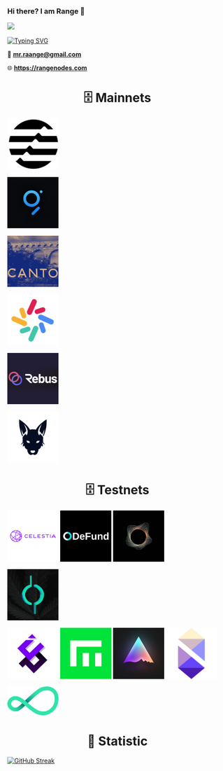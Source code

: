 ### Hi there? I am Range  👋 
![](https://komarev.com/ghpvc/?username=mrraange)

[![Typing SVG](https://readme-typing-svg.herokuapp.com?color=%2336BCF7&lines=PoS+Validator+Range,+Blockchain+Enthusiast)](https://git.io/typing-svg)

 💌 **mr.raange@gmail.com** 
 
 
 🌐 **https://rangenodes.com**   

<h1 align="center">🗄️ Mainnets </h1>

[<img src='https://github.com/mrraange/mainnet-logo/blob/e40de705bebc7c00809b12b67dc7575f6e2a12b9/aptos.png' alt='aptos'  width='117'>](https://explorer.aptoslabs.com/Validators)

[<img src='https://github.com/mrraange/mainnet-logo/blob/e40de705bebc7c00809b12b67dc7575f6e2a12b9/graph.jpg' alt='The Graph'  width='117'>](https://thegraph.com/explorer/profile?id=0x61c713ff1fda089188f7b450df224d1b96467e21&view=Indexing)

[<img src='https://github.com/mrraange/mainnet-logo/blob/d4047ba508679c30a99722001cc3c39d3534d363/canto.png' alt='Canto'  width='117'>](https://explorer.nodestake.top/canto/staking/cantovaloper14hr6ew8jcdhslnxnqj2yz8u8t7lu5tznr0s9cd)

[<img src='https://github.com/mrraange/mainnet-logo/blob/d4047ba508679c30a99722001cc3c39d3534d363/Lambda.png' alt='Lambda'  width='117'>](https://explorer.nodestake.top/lambda/staking/lambvaloper10a939cdh0g0fhakk5fg2ut6urgjleu3rffuys4)

[<img src='https://github.com/mrraange/mainnet-logo/blob/e843c3ecae5e2de2eeb0f4bfbc21e383d0be34b9/rebus.png' alt='Rebus'  width='117'>](https://rebus.explorers.guru/validator/rebusvaloper1hcntqnnxshswsyf77j2n8trwzajx3w4cyerz3w)

[<img src='https://github.com/mrraange/mainnet-logo/blob/f12f1f225ccffe6095f73032c36e3c0559f16721/jackal.jpg' alt='Jackal'  width='117'>](https://explorer.nodestake.top/jackal/staking/jklvaloper10seqc5w66wjax28f9shfdfl76k6hrz3n9pc3xv)

<h1 align="center">🗄️ Testnets</h1>

[<img src='https://github.com/mrraange/mainnet-logo/blob/e843c3ecae5e2de2eeb0f4bfbc21e383d0be34b9/celestia.PNG' alt='Celestia'  width='117'>](https://celestia.explorers.guru/validator/celestiavaloper1qg3cuvj7mtw9q5jmgnqkxyag5jyneheem8rvx5)
[<img src='https://github.com/mrraange/mainnet-logo/blob/7a2b59c73527379c34d910f400e3d4ef53c8c2f3/DeFund.png' alt='DeFund'  width='117'>](https://defund.explorers.guru/validator/defundvaloper1tlvttjkz9ecuyq5z2x7z8au0x3t0uppux328zx)
[<img src='https://github.com/mrraange/mainnet-logo/blob/15991ab22189eba1ea88a78f4392e399464c1a66/Penumbra.png' alt='Penumbra'  width='117'>](https://www.minima.global/)

[<img src='https://github.com/mrraange/mainnet-logo/blob/cea9d409b23df2c6826992699158bdf8cf37838e/TerpNetwork.png' alt='Terp Network'  width='117'>](https://explorer.nodestake.top/terp-testnet/staking/terpvaloper177zl4jfvlmyf7lpc73yd4xq54tca0agy79x5aj)

[<img src='https://github.com/mrraange/mainnet-logo/blob/c48e7d9b13545f7c0ffb448ba71ee7c2ba8ff743/Uptick%20Network.png' alt='Uptick Network'  width='117'>](https://uptick.explorers.guru/validator/uptickvaloper1qnzsvw22vq4v9r65lttlx974gt5jmentad4gww)
[<img src='https://github.com/mrraange/mainnet-logo/blob/f12f1f225ccffe6095f73032c36e3c0559f16721/emprover.png' alt=''  width='117'>](https://www.empower.eco/)
[<img src='https://github.com/mrraange/mainnet-logo/blob/f12f1f225ccffe6095f73032c36e3c0559f16721/humanode.jpg' alt='Humanode'  width='117'>](https://humanode.io/)
[<img src='https://github.com/mrraange/mainnet-logo/blob/f12f1f225ccffe6095f73032c36e3c0559f16721/nibiru.png' alt='Nibiru'  width='117'>](https://nibiru.explorers.guru/validator/nibivaloper18pmu4hth048ftwaz0nzj5gp02hvz7uzen79gc8)

<img src='https://github.com/mrraange/mainnet-logo/blob/f12f1f225ccffe6095f73032c36e3c0559f16721/obol.PNG' alt='Obol'  width='117'>

<h1 align="center"><h1 align="center">📝 Statistic</h1>

[![GitHub Streak](https://github-readme-streak-stats.herokuapp.com/?user=mrraange)](https://git.io/streak-stats)</h1>



<!--
**mrraange/mrraange** is a ✨ _special_ ✨ repository because its `README.md` (this file) appears on your GitHub profile.

Here are some ideas to get you started:

- 🔭 I’m currently working on ...
- 🌱 I’m currently learning ...
- 👯 I’m looking to collaborate on ...
- 🤔 I’m looking for help with ...
- 💬 Ask me about ...
- 📫 How to reach me: ...
- 😄 Pronouns: ...
- ⚡ Fun fact: ...
-->
